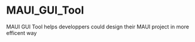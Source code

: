 # MAUI_GUI_Tool
MAUI GUI Tool helps developpers could design their MAUI project in more efficent way
